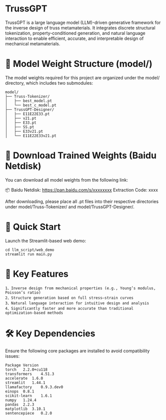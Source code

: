 # TrussGPT
TrussGPT is a large language model (LLM)-driven generative framework for the inverse design of truss metamaterials. It integrates discrete structural tokenization, property-conditioned generation, and natural language interaction to enable efficient, accurate, and interpretable design of mechanical metamaterials.

# 📁 Model Weight Structure (model/)
The model weights required for this project are organized under the model/ directory, which includes two submodules:

```
model/
├── Truss-Tokenizer/
│   ├── best_model.pt         
│   └── best_c_model.pt        
├── TrussGPT-Designer/
│   ├── E11E22E33.pt          
│   ├── v21.pt                 
│   ├── E33.pt                
│   ├── SS.pt                
│   ├── E33v21.pt              
│   └── E11E22E33v21.pt        
```

# 🔗 Download Trained Weights (Baidu Netdisk)
You can download all model weights from the following link:

📦 Baidu Netdisk:
https://pan.baidu.com/s/xxxxxxxx
Extraction Code: xxxx

After downloading, please place all .pt files into their respective directories under model/Truss-Tokenizer/ and model/TrussGPT-Designer/.

# 🔧 Quick Start
Launch the Streamlit-based web demo:

```
cd llm_script/web_demo
streamlit run main.py
```

# 🚀 Key Features
```
1、Inverse design from mechanical properties (e.g., Young’s modulus, Poisson’s ratio)
2、Structure generation based on full stress–strain curves
3、Natural language interaction for intuitive design and analysis
4、Significantly faster and more accurate than traditional optimization-based methods
```

# 🛠️ Key Dependencies
Ensure the following core packages are installed to avoid compatibility issues:

```
Package	Version
torch	2.2.0+cu118
transformers	4.51.3
accelerate	1.6.0
streamlit	1.44.1
llamafactory	0.9.3.dev0
einops	0.8.1
scikit-learn	1.6.1
numpy	1.24.4
pandas	2.2.3
matplotlib	3.10.1
sentencepiece	0.2.0
```
